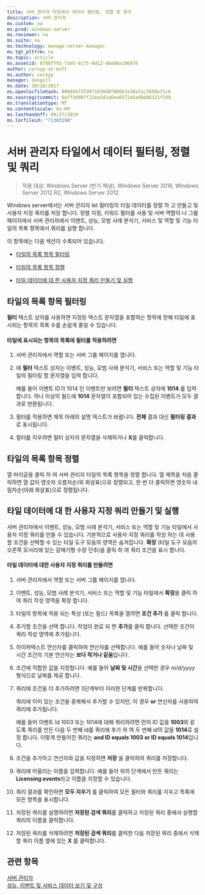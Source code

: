 ```yaml
---
title: 서버 관리자 타일에서 데이터 필터링, 정렬 및 쿼리
description: 서버 관리자
ms.custom: na
ms.prod: windows-server
ms.reviewer: na
ms.suite: na
ms.technology: manage-server-manager
ms.tgt_pltfrm: na
ms.topic: article
ms.assetid: 8786f791-73e5-4c75-8d12-46e88a196976
author: coreyp-at-msft
ms.author: coreyp
manager: dongill
ms.date: 10/16/2017
ms.openlocfilehash: 89604b73fd071030d0f800b3a38a7ac3858ef1c6
ms.sourcegitcommit: 6aff3d88ff22ea141a6ea6572a5ad8dd6321f199
ms.translationtype: MT
ms.contentlocale: ko-KR
ms.lasthandoff: 09/27/2019
ms.locfileid: "71383198"
---
```

# <a name="filter-sort-and-query-data-in-server-manager-tiles"></a>서버 관리자 타일에서 데이터 필터링, 정렬 및 쿼리

>적용 대상: Windows Server (반기 채널), Windows Server 2016, Windows Server 2012 R2, Windows Server 2012

Windows server에서는 서버 관리자 let 필터링의 타일 데이터를 정렬 하 고 만들고 및 사용자 지정 쿼리를 저장 합니다. 정렬 지정, 키워드 필터를 사용 및 서버 역할이 나 그룹 페이지에서 서버 관리자에서 이벤트, 성능, 모범 사례 분석기, 서비스 및 역할 및 기능 타일의 목록 항목에서 쿼리를 실행 합니다.  
  
이 항목에는 다음 섹션이 수록되어 있습니다.  
  
-   [타일의 목록 항목 필터링](#BKMK_tiles)  
  
-   [타일의 목록 항목 정렬](#BKMK_sort)  
  
-   [타일 데이터에 대 한 사용자 지정 쿼리 만들기 및 실행](#BKMK_query)  
  
## <a name="BKMK_tiles"></a>타일의 목록 항목 필터링  
**필터** 텍스트 상자를 사용하면 지정된 텍스트 문자열을 포함하는 항목에 한해 타일에 표시되는 항목의 목록 수를 손쉽게 줄일 수 있습니다.  
  
#### <a name="to-apply-a-filter-to-the-list-of-entries-in-a-tile"></a>타일에 표시되는 항목의 목록에 필터를 적용하려면  
  
1.  서버 관리자에서 역할 또는 서버 그룹 페이지를 엽니다.  
  
2.  에 **필터** 텍스트 상자는 이벤트, 성능, 모범 사례 분석기, 서비스 또는 역할 및 기능 타일의 필터링 할 문자열을 입력 합니다.  
  
    예를 들어 이벤트 ID가 1014 인 이벤트만 보려면 **필터** 텍스트 상자에 **1014** 를 입력 합니다. 하나 이상의 필드에 **1014** 문자열이 포함되어 있는 수집된 이벤트가 모두 결과로 반환됩니다.  
  
3.  필터를 적용하면 제목 아래의 설명 텍스트가 바뀝니다. **전체** 결과 대신 **필터링 결과**로 표시됩니다.  
  
4.  필터를 지우려면 필터 상자의 문자열을 삭제하거나 **X**를 클릭합니다.  
  
## <a name="BKMK_sort"></a>타일의 목록 항목 정렬  
열 머리글을 클릭 하 여 서버 관리자 타일의 목록 항목을 정렬 합니다. 열 제목을 처음 클릭하면 열 값이 영숫자 오름차순(위 화살표)으로 정렬되고, 한 번 더 클릭하면 영숫자 내림차순(아래 화살표)으로 정렬됩니다.  
  
## <a name="BKMK_query"></a>타일 데이터에 대 한 사용자 지정 쿼리 만들기 및 실행  
서버 관리자에서 이벤트, 성능, 모범 사례 분석기, 서비스 또는 역할 및 기능 타일에서 사용자 지정 쿼리를 만들 수 있습니다. 기본적으로 사용자 지정 쿼리를 작성 하는 데 사용할 조건을 선택할 수 있는 타일 도구 모음의 영역은 숨겨집니다. **확장** (타일 도구 모음의 오른쪽 모서리에 있는 갈매기형 수장 단추)을 클릭 하 여 쿼리 조건을 표시 합니다.  
  
#### <a name="to-create-a-custom-query-for-tile-data"></a>타일 데이터에 대한 사용자 지정 쿼리를 만들려면  
  
1.  서버 관리자에서 역할 또는 서버 그룹 페이지를 엽니다.  
  
2.  이벤트, 성능, 모범 사례 분석기, 서비스 또는 역할 및 기능 타일에서 **확장**을 클릭 하 여 쿼리 작성 영역을 확장 합니다.  
  
3.  타일의 항목에 적용 되는 특성 (또는 필드) 목록을 열려면 **조건 추가** 를 클릭 합니다.  
  
4.  추가할 조건을 선택 합니다. 작업이 완료 되 면 **추가**를 클릭 합니다. 선택한 조건이 쿼리 작성 영역에 추가됩니다.  
  
5.  하이퍼텍스트 연산자를 클릭하여 연산자를 선택합니다. 예를 들어 숫자나 날짜 및 시간 조건의 기본 연산자는 **보다 작거나 같음**입니다.  
  
6.  조건에 적합한 값을 지정합니다. 예를 들어 **날짜 및 시간**을 선택한 경우 *m/d/yyyy*형식으로 날짜를 제공 합니다.  
  
7.  쿼리에 조건을 더 추가하려면 3단계부터 이러한 단계를 반복합니다.  
  
    쿼리에 이미 있는 조건을 중복해서 추가할 수 있지만, 이 경우 **or** 연산자를 사용하여 쿼리에 추가됩니다.  
  
    예를 들어 이벤트 Id 1003 또는 1014에 대해 쿼리하려면 먼저 ID 값을 **1003**와 같도록 쿼리를 만든 다음 두 번째 id를 쿼리에 추가 하 여 두 번째 id의 값을 **1014**로 설정 합니다. 이렇게 만들어진 쿼리는 **and ID equals 1003 or ID equals 1014**입니다.  
  
8.  조건을 추가하고 연산자와 값을 지정하면 **저장** 을 클릭하여 쿼리를 저장합니다.  
  
9. 쿼리에 어울리는 이름을 입력합니다. 예를 들어 위의 단계에서 만든 쿼리는 **Licensing events**라고 이름을 지정할 수 있습니다.  
  
10. 쿼리 결과를 확인하면 **모두 지우기** 를 클릭하여 모든 필터와 쿼리를 지우고 목록에 모든 항목을 표시합니다.  
  
11. 저장된 쿼리를 실행하려면 **저장된 검색 쿼리**를 클릭하고 저장된 쿼리 중에서 실행할 쿼리의 이름을 클릭합니다.  
  
12. 저장된 쿼리를 삭제하려면 **저장된 검색 쿼리**를 클릭한 다음 저장된 쿼리 중에서 삭제할 쿼리 이름 옆에 있는 **X** 를 클릭합니다.  
  
## <a name="see-also"></a>관련 항목  
[서버 관리자](server-manager.md)  
[성능, 이벤트 및 서비스 데이터 보기 및 구성](view-and-configure-performance-event-and-service-data.md)  
  


